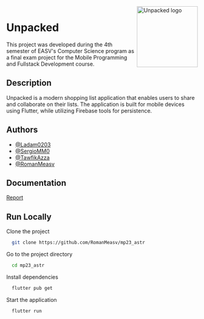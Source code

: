 <img align="right" src="https://images-ext-2.discordapp.net/external/hrpFrk16sFgItzrEA6jXqeX0tLHKWG89-liZMjAy9eA/https/cdn-icons-png.flaticon.com/512/1261/1261163.png" alt="Unpacked logo" width="160" height="160">

# Unpacked

This project was developed during the 4th semester of EASV's Computer Science program as a final exam project for the Mobile Programming and Fullstack Development course.

## Description

Unpacked is a modern shopping list application that enables users to share and collaborate on their lists. The application is built for mobile devices using Flutter, while utilizing Firebase tools for persistence.


## Authors

- [@Ladam0203](https://github.com/Ladam0203)
- [@SergioMM0](https://github.com/SergioMM0)
- [@TawfikAzza](https://github.com/TawfikAzza)
- [@RomanMeasv](https://github.com/RomanMeasv)


## Documentation

[Report](https://docs.google.com/document/d/1FpRoCw_SIrGg7pVRUa22LWUwhFtcnoG-kpv8_O-hnGI/edit?usp=sharing)


## Run Locally

Clone the project

```bash
  git clone https://github.com/RomanMeasv/mp23_astr
```

Go to the project directory

```bash
  cd mp23_astr
```

Install dependencies

```bash
  flutter pub get
```

Start the application

```bash
  flutter run
```



